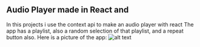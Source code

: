 ## Audio Player made in React and 
In this projects i use the context api to make an audio player with react
The app has a playlist, also a random selection of that playlist, and a repeat button also.
Here is a picture of the app:
![alt text]( https://ramgendeploy.com/static/images/AudioPlayer.png "React Audio Player")
